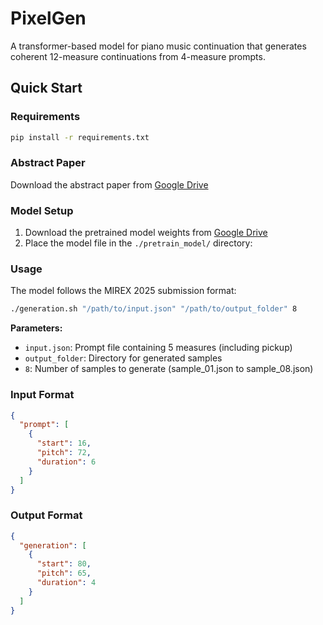 # PixelGen

A transformer-based model for piano music continuation that generates coherent 12-measure continuations from 4-measure prompts.

## Quick Start

### Requirements
```bash
pip install -r requirements.txt
```

### Abstract Paper
Download the abstract paper from [Google Drive](https://drive.google.com/file/d/1ZSCsVTbX5l7Aez-fEbtCXK9NbBC0by7A/view?usp=sharing)

### Model Setup
1. Download the pretrained model weights from [Google Drive](https://drive.google.com/file/d/1aq285o1Mdgtw6k_X8Ue2oyS0wvTfNda6/view?usp=sharing)
2. Place the model file in the `./pretrain_model/` directory:

### Usage
The model follows the MIREX 2025 submission format:

```bash
./generation.sh "/path/to/input.json" "/path/to/output_folder" 8
```

**Parameters:**
- `input.json`: Prompt file containing 5 measures (including pickup)
- `output_folder`: Directory for generated samples
- `8`: Number of samples to generate (sample_01.json to sample_08.json)

### Input Format
```json
{
  "prompt": [
    {
      "start": 16,
      "pitch": 72,
      "duration": 6
    }
  ]
}
```

### Output Format
```json
{
  "generation": [
    {
      "start": 80,
      "pitch": 65,
      "duration": 4
    }
  ]
}
```


